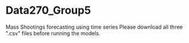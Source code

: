 # Data270_Group5
Mass Shootings forecasting using time series
Please download all three ".csv" files before running the models.
